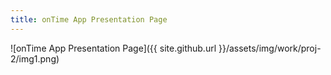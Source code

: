 ```yaml
---
title: onTime App Presentation Page
---
```


![onTime App Presentation Page]({{ site.github.url }}/assets/img/work/proj-2/img1.png)
